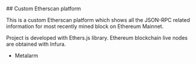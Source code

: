 ## Custom Etherscan platform 

This is a custom Etherscan platform which shows all the JSON-RPC related information for most recently mined block on Ethereum Mainnet.

Project is developed with Ethers.js library. Ethereum blockchain live nodes are obtained with Infura.

- Metalarm